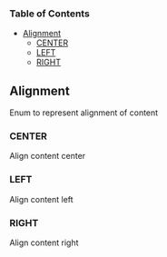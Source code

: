 <!-- Generated by documentation.js. Update this documentation by updating the source code. -->

### Table of Contents

-   [Alignment][1]
    -   [CENTER][2]
    -   [LEFT][3]
    -   [RIGHT][4]

## Alignment

Enum to represent alignment of content

### CENTER

Align content center

### LEFT

Align content left

### RIGHT

Align content right

[1]: #alignment

[2]: #center

[3]: #left

[4]: #right
